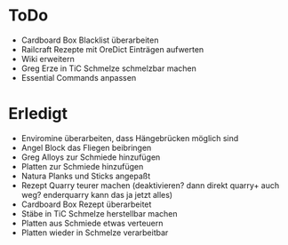 # ToDo
* Cardboard Box Blacklist überarbeiten
* Railcraft Rezepte mit OreDict Einträgen aufwerten
* Wiki erweitern
* Greg Erze in TiC Schmelze schmelzbar machen
* Essential Commands anpassen


# Erledigt
* Enviromine überarbeiten, dass Hängebrücken möglich sind
* Angel Block das Fliegen beibringen
* Greg Alloys zur Schmiede hinzufügen
* Platten zur Schmiede hinzufügen
* Natura Planks und Sticks angepaßt
* Rezept Quarry teurer machen (deaktivieren? dann direkt quarry+ auch weg? enderquarry kann das ja jetzt alles)
* Cardboard Box Rezept überarbeitet
* Stäbe in TiC Schmelze herstellbar machen
* Platten aus Schmiede etwas verteuern
* Platten wieder in Schmelze verarbeitbar
